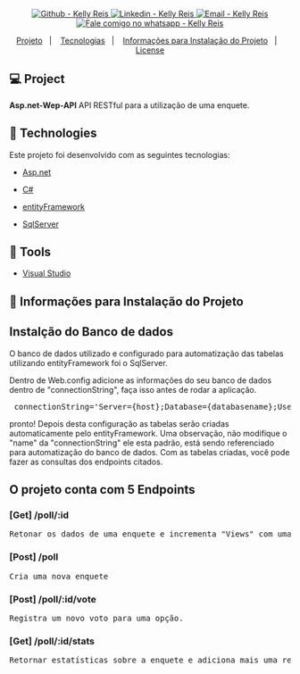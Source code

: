 <p align="center">

  <a href="https://github.com/kellyreis/" target="_blank" >
    <img alt="Github - Kelly Reis" src="https://img.shields.io/badge/Github--%23F8952D?style=social&logo=github">
  </a>
  <a href="https://www.linkedin.com/in/keellyreis/" target="_blank" >
    <img alt="Linkedin - Kelly Reis" src="https://img.shields.io/badge/Linkedin--%23F8952D?style=social&logo=linkedin">
  </a>
  <a href="mailto:kelly.fernanda.reis94@gmail.com" target="_blank" >
    <img alt="Email - Kelly Reis" src="https://img.shields.io/badge/Email--%23F8952D?style=social&logo=gmail">
  </a>
  <a href="https://api.whatsapp.com/send?phone=5519999374847" target="_blank" >
    <img alt="Fale comigo no whatsapp - Kelly Reis" src="https://img.shields.io/badge/Whatsapp--%23F8952D?style=social&logo=whatsapp">
  </a>
</p>

<p align="center">
 <a href="#-projeto">Projeto</a>&nbsp;&nbsp;&nbsp;|&nbsp;&nbsp;&nbsp;
  <a href="#rocket-tecnologias">Tecnologias</a>&nbsp;&nbsp;&nbsp;|&nbsp;&nbsp;&nbsp;
  <a href="#-layout">Informações para Instalação do Projeto</a>&nbsp;&nbsp;&nbsp;|&nbsp;&nbsp;&nbsp;
  <a href="#memo-license">License</a>
</p>

## 💻 Project
**Asp.net-Wep-API** API RESTful para a utilização de uma enquete.

## :rocket: Technologies
Este projeto foi desenvolvido com as seguintes tecnologias:

- [Asp.net](https://github.com/Microsoft/TypeScript)
- [C#](https://github.com/expressjs/express)
- [entityFramework](https://github.com/facebook/react)

- [SqlServer](https://github.com/PaulLeCam/react-leaflet)


## :hammer: Tools
- [Visual Studio](https://github.com/facebook/react-native)


## 🔖 Informações para Instalação do Projeto

<h2>Instalção do Banco de dados</h3>
<p>O banco de dados utilizado e configurado para automatização das tabelas utilizando entityFramework foi o SqlServer. </p>
<p>Dentro de Web.config adicione as informações do seu banco de dados dentro de "connectionString", faça isso antes de rodar a aplicação.
  </p>
  <pre> connectionString='Server={host};Database={databasename};User ID={login};Password={senha};'
</pre>

<p>
pronto! Depois desta configuração as tabelas serão criadas automaticamente pelo entityFramework.
Uma observação, não modifique o "name" da "connectionString" ele esta padrão, está sendo referenciado para automatização do banco de dados.
Com as tabelas criadas, você pode fazer as consultas dos endpoints citados.
</p>

<h2>O projeto conta com 5 Endpoints</h2>

<h3>[Get] /poll/:id </h3>
<pre>Retonar os dados de uma enquete e incrementa "Views" com uma requisição. </pre>

<h3>[Post] /poll </h3>
<pre>Cria uma nova enquete</pre>

<h3>[Post] /poll/:id/vote </h3>
<pre>Registra um novo voto para uma opção.</pre>

<h3>[Get] /poll/:id/stats </h3>
<pre>Retornar estatísticas sobre a enquete e adiciona mais uma requisição </pre>

